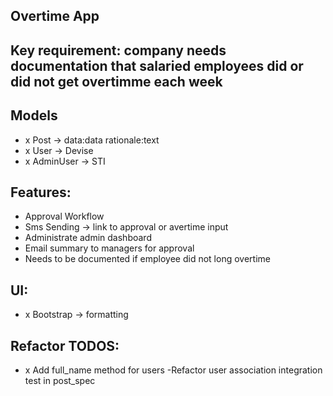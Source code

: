 ## Overtime App

## Key requirement: company needs documentation that salaried employees did or did not get overtimme each week

## Models

- x Post -> data:data rationale:text
- x User -> Devise
- x AdminUser -> STI

## Features:

- Approval Workflow
- Sms Sending -> link to approval or avertime input
- Administrate admin dashboard
- Email summary to managers for approval
- Needs to be documented if employee did not long overtime

## UI:

- x Bootstrap -> formatting

## Refactor TODOS:
- x Add full_name method for users
-Refactor user association integration test in post_spec